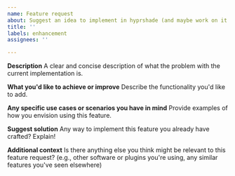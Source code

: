 ```yaml
---
name: Feature request
about: Suggest an idea to implement in hyprshade (and maybe work on it!)
title: ''
labels: enhancement
assignees: ''

---
```


**Description**
A clear and concise description of what the problem with the current implementation is.

**What you'd like to achieve or improve**
Describe the functionality you'd like to add.

**Any specific use cases or scenarios you have in mind**
Provide examples of how you envision using this feature.

**Suggest solution**
Any way to implement this feature you already have crafted? Explain!

**Additional context**
Is there anything else you think might be relevant to this feature request? (e.g., other software or plugins you're using, any similar features you've seen elsewhere)
